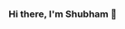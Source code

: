 
###   Hi there, I'm Shubham  👋

<br/>

<!-- <img src="https://media.giphy.com/media/jnP0GEYlnkOxA1eOEo/giphy.gif" width="90"> -->
 
<!-- <img align="left" alt="dhiman's Github Stats" src="https://github-readme-stats.dhiman-007.vercel.app/api?username=dhiman-007&show_icons=true&hide_border=false" /> -->


<!-- ### Connect here: -->

<!-- [<img align="left" alt="Shubham | LinkedIn" width="22px" src="https://cdn.jsdelivr.net/npm/simple-icons@v3/icons/linkedin.svg" />][linkedin]
[<img align="left" alt="Shubham | Instagram" width="22px" src="https://cdn.jsdelivr.net/npm/simple-icons@v3/icons/instagram.svg" />][instagram] -->

[instagram]: https://www.instagram.com/dhimanshubham_/
[linkedin]: https://www.linkedin.com/in/dhimanshubham1996/

